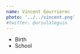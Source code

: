 ```yaml
---
name: Vincent Gourrierec
photo: '../../vincent.png'
#twitter: @ursulaleguin
---
```


- Birth
- School
